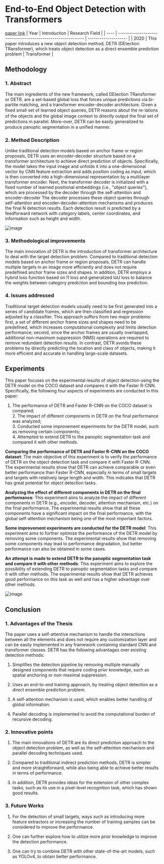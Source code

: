 # End-to-End Object Detection with Transformers
[paper link](https://arxiv.org/pdf/2005.12872.pdf)
| Year | Introduction                                                         | Research Field                 |
| ---- | ------------------------------------------------------------ | -------------------- |
| 2020 | This paper introduces a new object detection method, DETR (DEtection TRansformer), which treats object detection as a direct ensemble prediction problem         | Transformer           |

## Methodology

### 1. Abstract
  The main ingredients of the new framework, called DEtection TRansformer or DETR, are a set-based global loss that forces unique predictions via bi-partite matching, and a transformer encoder-decoder architecture. Given a ﬁxed small set of learned object queries, DETR reasons about the re-lations of the objects and the global image context to directly output the ﬁnal set of predictions in parallel.  More-over, DETR can be easily generalized to produce panoptic segmentation in a uniﬁed manner. 
  
### 2. Method Description 
  Unlike traditional detection models based on anchor frame or region proposals, DETR uses an encoder-decoder structure based on a transformer architecture to achieve direct prediction of objects. Specifically, the model takes the input image and unfolds it into a one-dimensional vector by CNN feature extraction and adds position coding as input, which is then converted into a high-dimensional representation by a multilayer transformer encoder. Next, the transformer decoder is initialized with a fixed number of learned positional embeddings (i.e., "object queries"), which are processed by the decoder through the self-attention and encoder-decoder The decoder processes these object queries through self-attention and encoder-decoder-attention mechanisms and produces the final N detection results. Each detection result is predicted by a feedforward network with category labels, center coordinates, and information such as height and width.

  ![image](https://github.com/Zhang-Bocheng/paper-reading/assets/160409071/fdf246cf-3d8b-4c4a-a9a8-e9ec12a22bcd)

### 3. Methodological improvements
  The main innovation of DETR is the introduction of transformer architecture to deal with the target detection problem. Compared to traditional detection models based on anchor frame or region proposals, DETR can handle multiple targets in an image more efficiently and does not require predefined anchor frame sizes and shapes. In addition, DETR employs a hybrid loss function based on l1 loss and generalized IoU loss to balance the weights between category prediction and bounding box prediction.
 
### 4. Issues addressed 
  Traditional target detection models usually need to be first generated into a series of candidate frames, which are then classified and regression adjusted by a classifier. This approach suffers from two major problems: first, a set of different anchor frame sizes and shapes need to be predefined, which increases computational complexity and limits detection performance; second, since the anchor frames are usually overlapped, additional non-maximum suppression (NMS) operations are required to remove redundant detection results. In contrast, DETR avoids these problems by directly predicting the location and class of objects, making it more efficient and accurate in handling large-scale datasets.
  
## Experiments
  This paper focuses on the experimental results of object detection using the DETR model on the COCO dataset and compares it with the Faster R-CNN. Specifically, the following four aspects of experiments are conducted in this paper:

  1. The performance of DETR and Faster R-CNN on the COCO dataset is compared;
  <br>2. The impact of different components in DETR on the final performance was analyzed;
  <br>3. Conducted some improvement experiments for the DETR model, such as removing certain components;
  <br>4. Attempted to extend DETR to the panoptic segmentation task and compared it with other methods.

**Comparing the performance of DETR and Faster R-CNN on the COCO dataset**:
The main objective of this experiment is to verify the performance of DETR on the object detection task and compare it with Faster R-CNN. The experimental results show that DETR can achieve comparable or even better performance than Faster R-CNN, especially in terms of small targets and targets with relatively large length and width. This indicates that DETR has great potential for object detection tasks.

**Analyzing the effect of different components in DETR on the final performance**:
This experiment aims to analyze the impact of different components in DETR (e.g., encoder, decoder, attention mechanism, etc.) on the final performance. The experimental results show that all these components have a significant impact on the final performance, with the global self-attention mechanism being one of the most important factors.

**Some improvement experiments are conducted for the DETR model**:
This experiment aims to further optimize the performance of the DETR model by removing some components. The experimental results show that removing some components may lead to performance degradation, but better performance can also be obtained in some cases.

**An attempt is made to extend DETR to the panoptic segmentation task and compare it with other methods**:
This experiment aims to explore the possibility of extending DETR to panoptic segmentation tasks and compare it with other methods. The experimental results show that DETR achieves good performance on this task as well and has a higher advantage over other methods.

![image](https://github.com/Zhang-Bocheng/paper-reading/assets/160409071/1fc38fe2-2bd5-4676-9022-f1f160a1dba4)

## Conclusion

### 1. Advantages of the Thesis
The paper uses a self-attentive mechanism to handle the interactions between all the elements and does not require any customization layer and can be easily implemented in any framework containing standard CNN and transformer classes. DETR has the following advantages over existing detection methods:

  1. Simplifies the detection pipeline by removing multiple manually designed components that require coding prior knowledge, such as spatial anchoring or non-maximal suppression.
  
  2. Uses an end-to-end training approach, by treating object detection as a direct ensemble prediction problem.
  
  3. A self-attention mechanism is used, which enables better handling of global information.
  
  4. Parallel decoding is implemented to avoid the computational burden of recursive decoding.
     
### 2. Innovative points
  1. The main innovations of DETR are its direct prediction approach to the object detection problem, as well as the self-attention mechanism and parallel decoding techniques used.
  
  2. Compared to traditional indirect prediction methods, DETR is simpler and more straightforward, while also being able to achieve better results in terms of performance.
  
  3. In addition, DETR provides ideas for the extension of other complex tasks, such as its use in a pixel-level recognition task, which has shown good results.
     
### 3. Future Works
  1. For the detection of small targets, ways such as introducing more feature extractors or increasing the number of training samples can be considered to improve the performance.
  
  2. One can further explore how to utilize more prior knowledge to improve the detection performance.
  
  3. One can try to combine DETR with other state-of-the-art models, such as YOLOv4, to obtain better performance.


